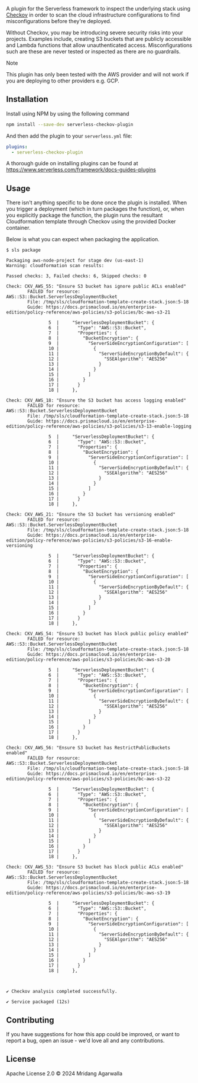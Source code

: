 A plugin for the Serverless framework to inspect the underlying
stack using [Checkov](https://www.checkov.io/) in order to scan the cloud infrastructure
configurations to find misconfigurations before they're
deployed.

Without Checkov, you may be introducing severe security risks
into your projects. Examples include, creating S3 buckets that are
publicly accessible and Lambda functions that allow unauthenticated
access. Misconfigurations such are these are never tested or
inspected as there are no guardrails.

> [!NOTE]
> This plugin has only been tested with the AWS provider and will
> not work if you are deploying to other providers e.g. GCP.

## Installation

Install using NPM by using the following command

```sh
npm install --save-dev serverless-checkov-plugin
```

And then add the plugin to your `serverless.yml` file:

```yaml
plugins:
  - serverless-checkov-plugin
```

A thorough guide on installing plugins can be found at
https://www.serverless.com/framework/docs-guides-plugins

## Usage

There isn't anything specific to be done once the plugin is installed.
When you trigger a deployment (which in turn packages the function),
or, when you explicitly package the function, the plugin runs
the resultant Cloudformation template through Checkov using the
provided Docker container.

Below is what you can expect when packaging the application.

```
$ sls package

Packaging aws-node-project for stage dev (us-east-1)
Warning: cloudformation scan results:

Passed checks: 3, Failed checks: 6, Skipped checks: 0

Check: CKV_AWS_55: "Ensure S3 bucket has ignore public ACLs enabled"
        FAILED for resource: AWS::S3::Bucket.ServerlessDeploymentBucket
        File: /tmp/sls/cloudformation-template-create-stack.json:5-18
        Guide: https://docs.prismacloud.io/en/enterprise-edition/policy-reference/aws-policies/s3-policies/bc-aws-s3-21

                5  |     "ServerlessDeploymentBucket": {
                6  |       "Type": "AWS::S3::Bucket",
                7  |       "Properties": {
                8  |         "BucketEncryption": {
                9  |           "ServerSideEncryptionConfiguration": [
                10 |             {
                11 |               "ServerSideEncryptionByDefault": {
                12 |                 "SSEAlgorithm": "AES256"
                13 |               }
                14 |             }
                15 |           ]
                16 |         }
                17 |       }
                18 |     },

Check: CKV_AWS_18: "Ensure the S3 bucket has access logging enabled"
        FAILED for resource: AWS::S3::Bucket.ServerlessDeploymentBucket
        File: /tmp/sls/cloudformation-template-create-stack.json:5-18
        Guide: https://docs.prismacloud.io/en/enterprise-edition/policy-reference/aws-policies/s3-policies/s3-13-enable-logging

                5  |     "ServerlessDeploymentBucket": {
                6  |       "Type": "AWS::S3::Bucket",
                7  |       "Properties": {
                8  |         "BucketEncryption": {
                9  |           "ServerSideEncryptionConfiguration": [
                10 |             {
                11 |               "ServerSideEncryptionByDefault": {
                12 |                 "SSEAlgorithm": "AES256"
                13 |               }
                14 |             }
                15 |           ]
                16 |         }
                17 |       }
                18 |     },

Check: CKV_AWS_21: "Ensure the S3 bucket has versioning enabled"
        FAILED for resource: AWS::S3::Bucket.ServerlessDeploymentBucket
        File: /tmp/sls/cloudformation-template-create-stack.json:5-18
        Guide: https://docs.prismacloud.io/en/enterprise-edition/policy-reference/aws-policies/s3-policies/s3-16-enable-versioning

                5  |     "ServerlessDeploymentBucket": {
                6  |       "Type": "AWS::S3::Bucket",
                7  |       "Properties": {
                8  |         "BucketEncryption": {
                9  |           "ServerSideEncryptionConfiguration": [
                10 |             {
                11 |               "ServerSideEncryptionByDefault": {
                12 |                 "SSEAlgorithm": "AES256"
                13 |               }
                14 |             }
                15 |           ]
                16 |         }
                17 |       }
                18 |     },

Check: CKV_AWS_54: "Ensure S3 bucket has block public policy enabled"
        FAILED for resource: AWS::S3::Bucket.ServerlessDeploymentBucket
        File: /tmp/sls/cloudformation-template-create-stack.json:5-18
        Guide: https://docs.prismacloud.io/en/enterprise-edition/policy-reference/aws-policies/s3-policies/bc-aws-s3-20

                5  |     "ServerlessDeploymentBucket": {
                6  |       "Type": "AWS::S3::Bucket",
                7  |       "Properties": {
                8  |         "BucketEncryption": {
                9  |           "ServerSideEncryptionConfiguration": [
                10 |             {
                11 |               "ServerSideEncryptionByDefault": {
                12 |                 "SSEAlgorithm": "AES256"
                13 |               }
                14 |             }
                15 |           ]
                16 |         }
                17 |       }
                18 |     },

Check: CKV_AWS_56: "Ensure S3 bucket has RestrictPublicBuckets enabled"
        FAILED for resource: AWS::S3::Bucket.ServerlessDeploymentBucket
        File: /tmp/sls/cloudformation-template-create-stack.json:5-18
        Guide: https://docs.prismacloud.io/en/enterprise-edition/policy-reference/aws-policies/s3-policies/bc-aws-s3-22

                5  |     "ServerlessDeploymentBucket": {
                6  |       "Type": "AWS::S3::Bucket",
                7  |       "Properties": {
                8  |         "BucketEncryption": {
                9  |           "ServerSideEncryptionConfiguration": [
                10 |             {
                11 |               "ServerSideEncryptionByDefault": {
                12 |                 "SSEAlgorithm": "AES256"
                13 |               }
                14 |             }
                15 |           ]
                16 |         }
                17 |       }
                18 |     },

Check: CKV_AWS_53: "Ensure S3 bucket has block public ACLs enabled"
        FAILED for resource: AWS::S3::Bucket.ServerlessDeploymentBucket
        File: /tmp/sls/cloudformation-template-create-stack.json:5-18
        Guide: https://docs.prismacloud.io/en/enterprise-edition/policy-reference/aws-policies/s3-policies/bc-aws-s3-19

                5  |     "ServerlessDeploymentBucket": {
                6  |       "Type": "AWS::S3::Bucket",
                7  |       "Properties": {
                8  |         "BucketEncryption": {
                9  |           "ServerSideEncryptionConfiguration": [
                10 |             {
                11 |               "ServerSideEncryptionByDefault": {
                12 |                 "SSEAlgorithm": "AES256"
                13 |               }
                14 |             }
                15 |           ]
                16 |         }
                17 |       }
                18 |     },



✔ Checkov analysis completed successfully.

✔ Service packaged (12s)
```

## Contributing

If you have suggestions for how this app could be improved, or
want to report a bug, open an issue - we'd love all and any
contributions.

## License

Apache License 2.0 © 2024 Mridang Agarwalla

